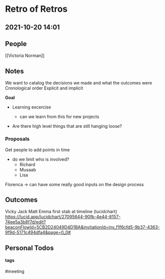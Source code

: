 
# Retro of Retros
## 2021-10-20 14:01

## People
[[Victoria Norman]]

## Notes
 We want to catalog the decisions we made and what the outcomes were
 Cronological order
 Explicit and implicit
 
 **Goal**
- Learning excercise
	- can we learn from this for new projects
	
- Are there high level things that are still hanging loose? 
 
 ### Proposals
 Get people to add points in time 

- do we limit who is involved? 
	- Richard
	- Musaab
	- Lisa

Florenca -> can have some really good inputs on the design process



## Outcomes
Vicky Jack Matt Emma first stab at timeline (lucidchart)
https://lucid.app/lucidchart/27095644-90fb-4e44-8157-74ee5a3b8f7d/edit?beaconFlowId=5CB2D24049D4D1BA&invitationId=inv_f1f6cfd5-9b37-4363-9f9d-5171c494dfa4&page=0_0#


## Personal Todos



#### tags

#meeting
